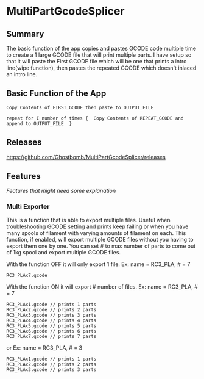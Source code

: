 # MultiPartGcodeSplicer
## Summary

The basic function of the app copies and pastes GCODE code multiple time to create a 1 large GCODE file that will print multiple parts. I have setup so that it will paste the First GCODE file which will be one that prints a intro line(wipe function), then pastes the repeated GCODE which doesn't inlaced an intro line.

## Basic Function of the App
```
Copy Contents of FIRST_GCODE then paste to OUTPUT_FILE

repeat for I number of times {  Copy Contents of REPEAT_GCODE and append to OUTPUT_FILE  }
```

## Releases
https://github.com/Ghostbomb/MultiPartGcodeSplicer/releases


## Features
*Features that might need some explanation*
### Multi Exporter
This is a function that is able to export multiple files. Useful when troubleshooting GCODE setting and prints keep failing or when you have many spools of filament with varying amounts of filament on each. This function, if enabled, will export multiple GCODE files without you having to export them one by one. You can set # to max number of parts to come out of 1kg spool and export multiple GCODE files.

With the function OFF it will only export 1 file. Ex: name = RC3_PLA, # = 7
```
RC3_PLAx7.gcode
```
With the function ON it will export # number of files. Ex: name = RC3_PLA, # = 7
```
RC3_PLAx1.gcode // prints 1 parts
RC3_PLAx2.gcode // prints 2 parts
RC3_PLAx3.gcode // prints 3 parts
RC3_PLAx4.gcode // prints 4 parts
RC3_PLAx5.gcode // prints 5 parts
RC3_PLAx6.gcode // prints 6 parts
RC3_PLAx7.gcode // prints 7 parts
```
or  Ex: name = RC3_PLA, # = 3
```
RC3_PLAx1.gcode // prints 1 parts
RC3_PLAx2.gcode // prints 2 parts
RC3_PLAx3.gcode // prints 3 parts
```
